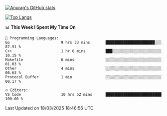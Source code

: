 [![Anurag's GitHub stats](https://github-readme-stats.vercel.app/api?username=wugouzi&count_private=true)](https://github.com/anuraghazra/github-readme-stats)

[![Top Langs](https://github-readme-stats.vercel.app/api/top-langs/?username=wugouzi&layout=compact&count_private=true&hide=html)](https://github.com/anuraghazra/github-readme-stats)

<!--START_SECTION:waka-->
📊 **This Week I Spent My Time On** 

```text
💬 Programming Languages: 
Go                       9 hrs 33 mins       ██████████████████████░░░   87.91 % 
C++                      1 hr 6 mins         ███░░░░░░░░░░░░░░░░░░░░░░   10.15 % 
Makefile                 6 mins              ░░░░░░░░░░░░░░░░░░░░░░░░░   01.03 % 
Other                    4 mins              ░░░░░░░░░░░░░░░░░░░░░░░░░   00.63 % 
Protocol Buffer          1 min               ░░░░░░░░░░░░░░░░░░░░░░░░░   00.17 % 

🔥 Editors: 
VS Code                  10 hrs 52 mins      █████████████████████████   100.00 % 
```


 Last Updated on 18/03/2025 18:46:56 UTC
<!--END_SECTION:waka-->

<!--
**wugouzi/wugouzi** is a ✨ _special_ ✨ repository because its `README.md` (this file) appears on your GitHub profile.

Here are some ideas to get you started:

- 🔭 I’m currently working on ...
- 🌱 I’m currently learning ...
- 👯 I’m looking to collaborate on ...
- 🤔 I’m looking for help with ...
- 💬 Ask me about ...
- 📫 How to reach me: ...
- 😄 Pronouns: ...
- ⚡ Fun fact: ...
-->
